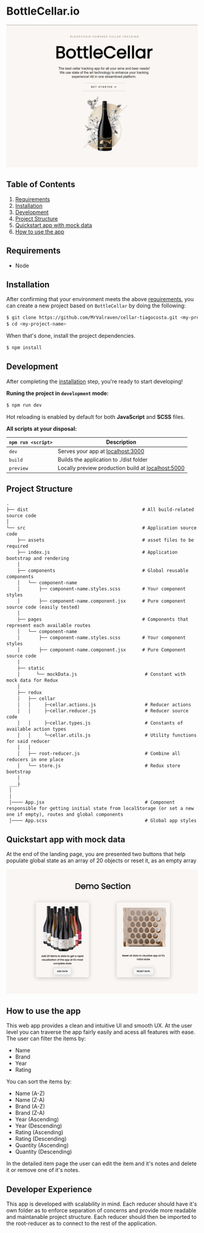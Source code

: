 # BottleCellar.io

![Image](home.jpg)

## Table of Contents
1. [Requirements](#requirements)
1. [Installation](#installation)
1. [Development](#development)
1. [Project Structure](#project-structure)
1. [Quickstart app with mock data](#mock-data)
1. [How to use the app](#use-app)

## Requirements
* Node

## Installation

After confirming that your environment meets the above [requirements](#requirements), you can create a new project based on `BottleCellar` by doing the following:

```bash
$ git clone https://github.com/MrValraven/cellar-tiagocosta.git <my-project-name>
$ cd <my-project-name>
```

When that's done, install the project dependencies.

```bash
$ npm install
```

## Development

After completing the [installation](#installation) step, you're ready to start developing!

**Runing the project in `development` mode:**

```bash
$ npm run dev
```

Hot reloading is enabled by default for both **JavaScript** and **SCSS** files.

**All scripts at your disposal:**

|`npm run <script>`    |Description|
|----------------------|-----------|
|`dev`            	   |Serves your app at [localhost:3000](http://localhost:3000)|
|`build`               |Builds the application to ./dist folder|
|`preview`             |Locally preview production build at [localhost:5000](http://localhost:5000)|

## Project Structure

```
.
├── dist                                          # All build-related source code
│
└── src                                           # Application source code
    ├── assets                                    # asset files to be required
    ├── index.js                                  # Application bootstrap and rendering
    │
    ├── components                                # Global reusable components
    │   └── component-name
    │       ├── component-name.styles.scss        # Your component styles 
    │       ├── component-name.component.jsx      # Pure component source code (easily tested)
    │
    ├── pages                                     # Components that represent each available routes
    │   └── component-name
    │       ├── component-name.styles.scss        # Your component styles
    │       ├── component-name.component.jsx      # Pure Component source code
    │
    ├── static                   
    │      └── mockData.js                         # Constant with mock data for Redux
    │
    ├── redux
    │   ├── cellar
    │   │     ├─cellar.actions.js                  # Reducer actions
    │   │     ├─cellar.reducer.js                  # Reducer source code
    │   │     ├─cellar.types.js                    # Constants of available action types
    │   │     └─cellar.utils.js                    # Utility functions for said reducer
    │   │
    │   ├── root-reducer.js                        # Combine all reducers in one place
    │   └── store.js                               # Redux store bootstrap
    │
 ___├
 │
 │
 │──── App.jsx                                     # Component responsible for getting initial state from localStorage (or set a new one if empty), routes and global components
 │──── App.scss                                    # Global app styles
```

## Quickstart app with mock data

At the end of the landing page, you are presented two buttons that help populate global state as an array of 20 objects or reset it, as an empty array

![Image](screenshot.jpg)

## How to use the app 

This web app provides a clean and intuitive UI and smooth UX. At the user level you can traverse the app fairly easily and acess all features with ease.
The user can filter the items by:
- Name
- Brand
- Year
- Rating

You can sort the items by:
- Name (A-Z)
- Name (Z-A)
- Brand (A-Z)
- Brand (Z-A)
- Year (Ascending)
- Year (Descending)
- Rating (Ascending)
- Rating (Descending)
- Quantity (Ascending)
- Quantity (Descending)

In the detailed item page the user can edit the item and it's notes and delete it or remove one of it's notes.

## Developer Experience

This app is developed with scalability in mind.
Each reducer should have it's own folder as to enforce separation of concerns and provide more readable and maintanable project structure.
Each reducer should then be imported to the root-reducer as to connect to the rest of the application.

